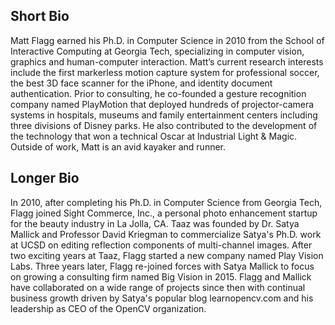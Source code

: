 ## Short Bio

Matt Flagg earned his Ph.D. in Computer Science in 2010 from the School of Interactive Computing at Georgia Tech, specializing in computer vision, graphics and human-computer interaction. Matt’s current research interests include the first markerless motion capture system for professional soccer, the best 3D face scanner for the iPhone, and identity document authentication. Prior to consulting, he co-founded a gesture recognition company named PlayMotion that deployed hundreds of projector-camera systems in hospitals, museums and family entertainment centers including three divisions of Disney parks. He also contributed to the development of the technology that won a technical Oscar at Industrial Light & Magic. Outside of work, Matt is an avid kayaker and runner.

## Longer Bio

In 2010, after completing his Ph.D. in Computer Science from Georgia Tech, Flagg joined Sight Commerce, Inc., a personal photo enhancement startup for the beauty industry in La Jolla, CA.  Taaz was founded by Dr. Satya Mallick and Professor David Kriegman to commercialize Satya's Ph.D. work at UCSD on editing reflection components of multi-channel images.  After two exciting years at Taaz, Flagg started a new company named Play Vision Labs.  Three years later, Flagg re-joined forces with Satya Mallick to focus on growing a consulting firm named Big Vision in 2015.  Flagg and Mallick have collaborated on a wide range of projects since then with continual business growth driven by Satya's popular blog learnopencv.com and his leadership as CEO of the OpenCV organization.

